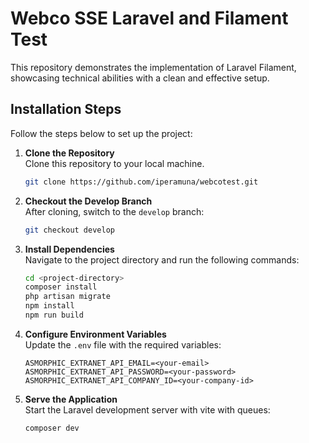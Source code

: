 # Webco SSE Laravel and Filament Test

This repository demonstrates the implementation of Laravel Filament, showcasing technical abilities with a clean and effective setup.

## Installation Steps

Follow the steps below to set up the project:

1. **Clone the Repository**  
   Clone this repository to your local machine.

   ```bash
   git clone https://github.com/iperamuna/webcotest.git
   ```

2. **Checkout the Develop Branch**  
   After cloning, switch to the `develop` branch:

   ```bash
   git checkout develop
   ```

3. **Install Dependencies**  
   Navigate to the project directory and run the following commands:

   ```bash
   cd <project-directory>
   composer install
   php artisan migrate
   npm install
   npm run build
   ```

4. **Configure Environment Variables**  
   Update the `.env` file with the required variables:

   ```env
   ASMORPHIC_EXTRANET_API_EMAIL=<your-email>
   ASMORPHIC_EXTRANET_API_PASSWORD=<your-password>
   ASMORPHIC_EXTRANET_API_COMPANY_ID=<your-company-id>
   ```

5. **Serve the Application**  
   Start the Laravel development server with vite with queues:

   ```bash
   composer dev
   ```

